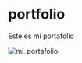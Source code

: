 # portfolio
Este es mi portafolio 

![mi_portafolio](https://user-images.githubusercontent.com/84050237/154738139-a2e61ed3-8e1a-4e6b-a480-edac4ddc516a.png)
